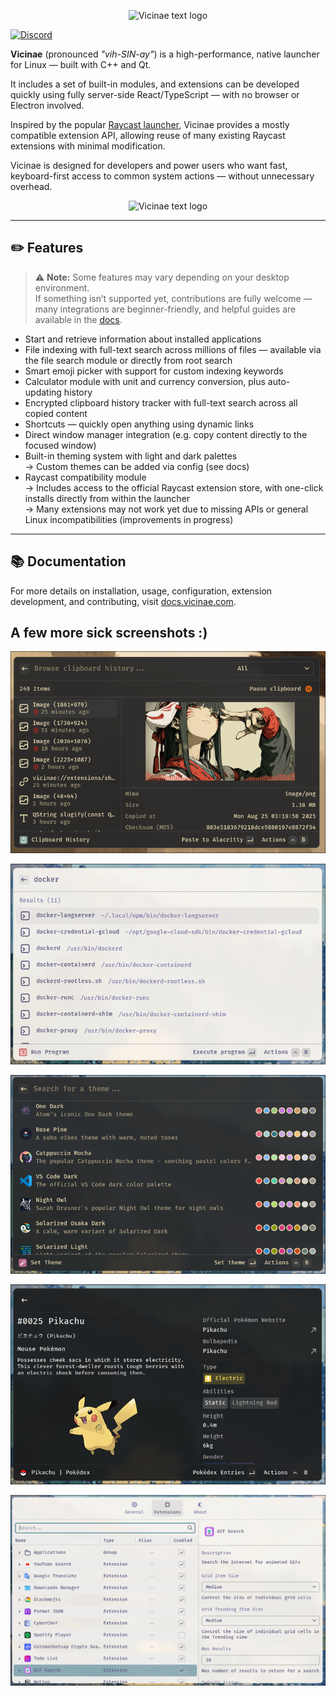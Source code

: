 <p align="center">
  <img
    width="500"
    src=".github/assets/vicinae-banner.png"
    alt="Vicinae text logo"
  />
</p>

[![Discord](https://discord.com/api/guilds/1407488619765174273/widget.png?style=shield)](https://discord.gg/rP4ecD42p7)

**Vicinae** (pronounced _"vih-SIN-ay"_) is a high-performance, native launcher for Linux — built with C++ and Qt.

It includes a set of built-in modules, and extensions can be developed quickly using fully server-side React/TypeScript — with no browser or Electron involved.

Inspired by the popular [Raycast launcher](https://www.raycast.com/), Vicinae provides a mostly compatible extension API, allowing reuse of many existing Raycast extensions with minimal modification.

Vicinae is designed for developers and power users who want fast, keyboard-first access to common system actions — without unnecessary overhead.

<p align="center">
  <img
    src=".github/assets/demo.gif"
    alt="Vicinae text logo"
  />
</p>

---

## ✏️ Features

> ⚠️ **Note:** Some features may vary depending on your desktop environment.  
> If something isn’t supported yet, contributions are fully welcome — many integrations are beginner-friendly, and helpful guides are available in the [docs](https://docs.vicinae.com).

- Start and retrieve information about installed applications
- File indexing with full-text search across millions of files — available via the file search module or directly from root search
- Smart emoji picker with support for custom indexing keywords
- Calculator module with unit and currency conversion, plus auto-updating history
- Encrypted clipboard history tracker with full-text search across all copied content
- Shortcuts — quickly open anything using dynamic links
- Direct window manager integration (e.g. copy content directly to the focused window)
- Built-in theming system with light and dark palettes  
  → Custom themes can be added via config (see docs)
- Raycast compatibility module  
  → Includes access to the official Raycast extension store, with one-click installs directly from within the launcher  
  → Many extensions may not work yet due to missing APIs or general Linux incompatibilities (improvements in progress)

---

## 📚 Documentation

For more details on installation, usage, configuration, extension development, and contributing, visit [docs.vicinae.com](https://docs.vicinae.com).

## A few more sick screenshots :)

<p align="center">
  <img
    src=".github/assets/clipboard-history-gruvbox.png"
    alt="clipboard history gruvbox"
  />
</p>

<p align="center">
  <img
    src=".github/assets/dmenu-run.png"
    alt="dmenu-style run command"
  />
</p>

<p align="center">
  <img
    src=".github/assets/theme-view.png"
    alt="manage themes view"
  />
</p>

<p align="center">
  <img
    src=".github/assets/pikachu-detail.png"
    alt="pikachu detail view from pokemon extension"
  />
</p>

<p align="center">
  <img
    src=".github/assets/extension-settings.png"
    alt="extension settings"
  />
</p>
